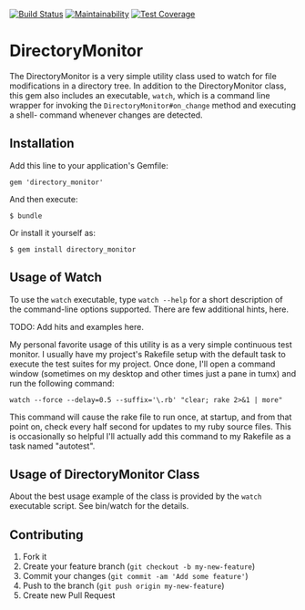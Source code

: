 [![Build Status](https://travis-ci.org/DALove1025/directory_monitor.svg?branch=master)](https://travis-ci.org/DALove1025/directory_monitor)
[![Maintainability](https://api.codeclimate.com/v1/badges/a99a88d28ad37a79dbf6/maintainability)](https://codeclimate.com/github/DALove1025/directory_monitor/maintainability)
[![Test Coverage](https://api.codeclimate.com/v1/badges/a99a88d28ad37a79dbf6/test_coverage)](https://codeclimate.com/github/DALove1025/directory_monitor/test_coverage)

# DirectoryMonitor

The DirectoryMonitor is a very simple utility class used to watch for file
modifications in a directory tree. In addition to the DirectoryMonitor class,
this gem also includes an executable, `watch`, which is a command line wrapper
for invoking the `DirectoryMonitor#on_change` method and executing a shell-
command whenever changes are detected.

## Installation

Add this line to your application's Gemfile:

    gem 'directory_monitor'

And then execute:

    $ bundle

Or install it yourself as:

    $ gem install directory_monitor

## Usage of Watch

To use the `watch` executable, type `watch --help` for a short description of
the command-line options supported. There are few additional hints, here.

TODO: Add hits and examples here.

My personal favorite usage of this utility is as a very simple continuous test
monitor. I usually have my project's Rakefile setup with the default task to
execute the test suites for my project. Once done, I'll open a command window
(sometimes on my desktop and other times just a pane in tumx) and run the
following command:

    watch --force --delay=0.5 --suffix='\.rb' "clear; rake 2>&1 | more"

This command will cause the rake file to run once, at startup, and from that
point on, check every half second for updates to my ruby source files. This
is occasionally so helpful I'll actually add this command to my Rakefile
as a task named "autotest".

## Usage of DirectoryMonitor Class

About the best usage example of the class is provided by the `watch` executable
script. See bin/watch for the details.

## Contributing

1. Fork it
2. Create your feature branch (`git checkout -b my-new-feature`)
3. Commit your changes (`git commit -am 'Add some feature'`)
4. Push to the branch (`git push origin my-new-feature`)
5. Create new Pull Request
